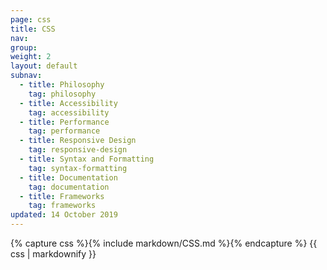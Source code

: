 ```yaml
---
page: css
title: CSS
nav: 
group:
weight: 2
layout: default
subnav:
  - title: Philosophy
    tag: philosophy
  - title: Accessibility
    tag: accessibility
  - title: Performance
    tag: performance
  - title: Responsive Design
    tag: responsive-design
  - title: Syntax and Formatting
    tag: syntax-formatting
  - title: Documentation
    tag: documentation
  - title: Frameworks
    tag: frameworks
updated: 14 October 2019
---
```


<div class="docs-section">
		{% capture css %}{% include markdown/CSS.md %}{% endcapture %}
		{{ css | markdownify }}
</div>
